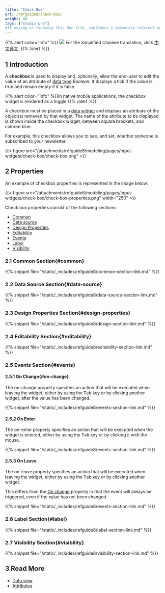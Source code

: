 ```yaml
---
title: "Check Box"
url: /refguide8/check-box/
weight: 40
tags: ["studio pro"]
#If moving or renaming this doc file, implement a temporary redirect and let the respective team know they should update the URL in the product. See Mapping to Products for more details.
---
```


{{% alert color="info" %}}
<img src="/attachments/china.png" class="d-inline-block" /> For the Simplified Chinese translation, click [中文译文](https://cdn.mendix.tencent-cloud.com/documentation/refguide8/check-box.pdf).
{{% /alert %}}

## 1 Introduction

A **checkbox** is used to display and, optionally, allow the end-user to edit the value of an attribute of [data type](/refguide8/data-types/) *Boolean*. It displays a tick if the value is true and remain empty if it is false.

{{% alert color="info" %}}In native mobile applications, the checkbox widget is rendered as a toggle.{{% /alert %}}

A checkbox must be placed in a [data widget](/refguide8/data-widgets/) and displays an attribute of the object(s) retrieved by that widget. The name of the attribute to be displayed is shown inside the checkbox widget, between square brackets, and colored blue.

For example, this checkbox allows you to see, and set, whether someone is subscribed to your newsletter.

{{< figure src="/attachments/refguide8/modeling/pages/input-widgets/check-box/check-box.png" >}}

## 2 Properties

An example of checkbox properties is represented in the image below:

{{< figure src="/attachments/refguide8/modeling/pages/input-widgets/check-box/check-box-properties.png"   width="250"  >}}

Check box properties consist of the following sections:

* [Common](#common)
* [Data source](#data-source)
* [Design Properties](#design-properties)
* [Editability](#editability)
* [Events](#events)
* [Label](#label)
* [Visibility](#visibility)

### 2.1 Common Section{#common}

{{% snippet file="/static/_includes/refguide8/common-section-link.md" %}}

### 2.2 Data Source Section{#data-source}

{{% snippet file="/static/_includes/refguide8/data-source-section-link.md" %}}

### 2.3 Design Properties Section{#design-properties}

{{% snippet file="/static/_includes/refguide8/design-section-link.md" %}} 

### 2.4 Editability Section{#editability}

{{% snippet file="/static/_includes/refguide8/editability-section-link.md" %}}

### 2.5 Events Section{#events}

#### 2.5.1 On Change{#on-change}

The on-change property specifies an action that will be executed when leaving the widget, either by using the <kbd>Tab</kbd> key or by clicking another widget, after the value has been changed.

{{% snippet file="/static/_includes/refguide8/events-section-link.md" %}}

#### 2.5.2 On Enter

The on-enter property specifies an action that will be executed when the widget is entered, either by using the <kbd>Tab</kbd> key or by clicking it with the mouse.

{{% snippet file="/static/_includes/refguide8/events-section-link.md" %}}

#### 2.5.3 On Leave

The on-leave property specifies an action that will be executed when leaving the widget, either by using the <kbd>Tab</kbd> key or by clicking another widget.

This differs from the [On change](#on-change) property in that the event will always be triggered, even if the value has not been changed.

{{% snippet file="/static/_includes/refguide8/events-section-link.md" %}}

### 2.6 Label Section{#label}

{{% snippet file="/static/_includes/refguide8/label-section-link.md" %}}

### 2.7 Visibility Section{#visibility}

{{% snippet file="/static/_includes/refguide8/visibility-section-link.md" %}}

## 3 Read More

* [Data view](/refguide8/data-view/)
* [Attributes](/refguide8/attributes/)
